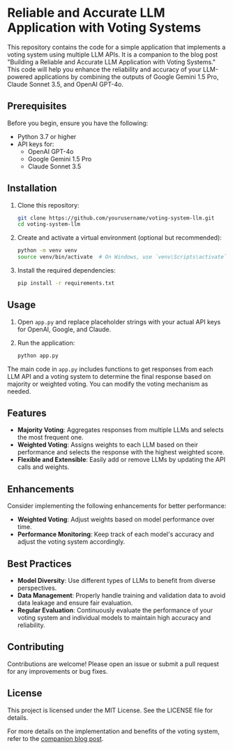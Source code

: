 # Reliable and Accurate LLM Application with Voting Systems

This repository contains the code for a simple application that implements a voting system using multiple LLM APIs. It is a companion to the blog post "Building a Reliable and Accurate LLM Application with Voting Systems." This code will help you enhance the reliability and accuracy of your LLM-powered applications by combining the outputs of Google Gemini 1.5 Pro, Claude Sonnet 3.5, and OpenAI GPT-4o.

## Prerequisites

Before you begin, ensure you have the following:

- Python 3.7 or higher
- API keys for:
  - OpenAI GPT-4o
  - Google Gemini 1.5 Pro
  - Claude Sonnet 3.5

## Installation

1. Clone this repository:

   ```bash
   git clone https://github.com/yourusername/voting-system-llm.git
   cd voting-system-llm
   ```

2. Create and activate a virtual environment (optional but recommended):

   ```bash
   python -m venv venv
   source venv/bin/activate  # On Windows, use `venv\Scripts\activate`
   ```

3. Install the required dependencies:

   ```bash
   pip install -r requirements.txt
   ```

## Usage

1. Open `app.py` and replace placeholder strings with your actual API keys for OpenAI, Google, and Claude.

2. Run the application:

   ```bash
   python app.py
   ```

The main code in `app.py` includes functions to get responses from each LLM API and a voting system to determine the final response based on majority or weighted voting. You can modify the voting mechanism as needed.

## Features

- **Majority Voting**: Aggregates responses from multiple LLMs and selects the most frequent one.
- **Weighted Voting**: Assigns weights to each LLM based on their performance and selects the response with the highest weighted score.
- **Flexible and Extensible**: Easily add or remove LLMs by updating the API calls and weights.

## Enhancements

Consider implementing the following enhancements for better performance:

- **Weighted Voting**: Adjust weights based on model performance over time.
- **Performance Monitoring**: Keep track of each model's accuracy and adjust the voting system accordingly.

## Best Practices

- **Model Diversity**: Use different types of LLMs to benefit from diverse perspectives.
- **Data Management**: Properly handle training and validation data to avoid data leakage and ensure fair evaluation.
- **Regular Evaluation**: Continuously evaluate the performance of your voting system and individual models to maintain high accuracy and reliability.

## Contributing

Contributions are welcome! Please open an issue or submit a pull request for any improvements or bug fixes.

## License

This project is licensed under the MIT License. See the LICENSE file for details.

For more details on the implementation and benefits of the voting system, refer to the [companion blog post](https://yourblog.com/building-reliable-llm-voting-systems).
